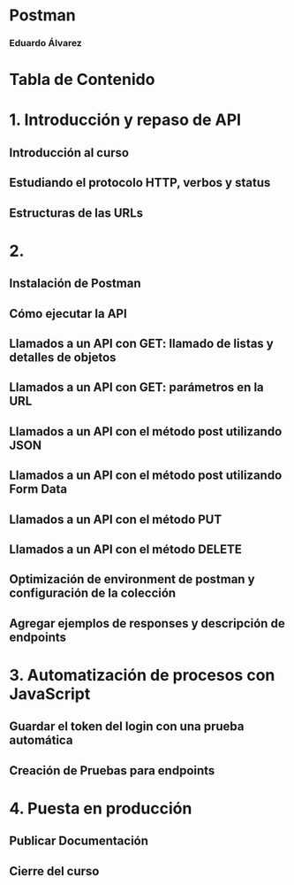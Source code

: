 <h1>Postman</h1>    

<h3>Eduardo Álvarez</h3>

<h1>Tabla de Contenido</h1>

# 1. Introducción y repaso de API

## Introducción al curso



## Estudiando el protocolo HTTP, verbos y status



## Estructuras de las URLs




# 2. 

## Instalación de Postman



## Cómo ejecutar la API



## Llamados a un API con GET: llamado de listas y detalles de objetos



## Llamados a un API con GET: parámetros en la URL



## Llamados a un API con el método post utilizando JSON



## Llamados a un API con el método post utilizando Form Data



## Llamados a un API con el método PUT



## Llamados a un API con el método DELETE



## Optimización de environment de postman y configuración de la colección



## Agregar ejemplos de responses y descripción de endpoints




# 3. Automatización de procesos con JavaScript

## Guardar el token del login con una prueba automática


## Creación de Pruebas para endpoints



# 4. Puesta en producción

## Publicar Documentación



## Cierre del curso



